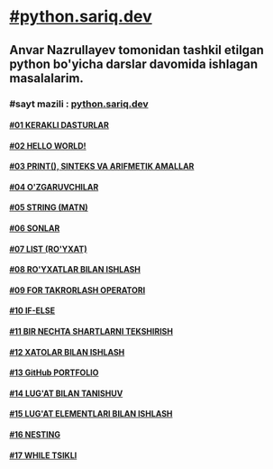 [<h1>**#python.sariq.dev**</h1>](https://python.sariq.dev/)

**<h2>Anvar Nazrullayev tomonidan tashkil etilgan python bo'yicha darslar davomida ishlagan masalalarim.</h2>**

**<h3>#sayt mazili : [python.sariq.dev](https://python.sariq.dev/) </h3>**


 [<h4>**#01 KERAKLI DASTURLAR**</h4>](https://python.sariq.dev/ilk-qadamlar/01-software)

 [<h4>**#02 HELLO WORLD!**</h4>](https://python.sariq.dev/ilk-qadamlar/hello-world)

 [<h4>**#03 PRINT(), SINTEKS VA ARIFMETIK AMALLAR**</h4>](https://python.sariq.dev/ilk-qadamlar/03-print)

 [<h4>**#04 O'ZGARUVCHILAR**</h4>](https://python.sariq.dev/ozgaruvchilar-va-malumot-turlari/04-variables) 

 [<h4>**#05 STRING (MATN)**</h4>](https://python.sariq.dev/ozgaruvchilar-va-malumot-turlari/05-string)

 [<h4>**#06 SONLAR**</h4>](https://python.sariq.dev/ozgaruvchilar-va-malumot-turlari/06-sonlar)

 [<h4>**#07 LIST (RO'YXAT)**</h4>](https://python.sariq.dev/ozgaruvchilar-va-malumot-turlari/07-lists)

 [<h4>**#08 RO'YXATLAR BILAN ISHLASH**</h4>](https://python.sariq.dev/ozgaruvchilar-va-malumot-turlari/08-list-tuple)

 [<h4>**#09 FOR TAKRORLASH OPERATORI**</h4>](https://python.sariq.dev/ozgaruvchilar-va-malumot-turlari/09-for-loop)

 [<h4>**#10 IF-ELSE**</h4>](https://python.sariq.dev/shartlar/10-if-else)

 [<h4>**#11 BIR NECHTA SHARTLARNI TEKSHIRISH**</h4>](https://python.sariq.dev/shartlar/11-if-elif-else)

 [<h4>**#12 XATOLAR BILAN ISHLASH**</h4>](https://python.sariq.dev/lirik-chekinish-1/12-xatolar)

 [<h4>**#13 GitHub PORTFOLIO**</h4>](https://python.sariq.dev/lirik-chekinish-1/13-github)

 [<h4>**#14 LUG'AT BILAN TANISHUV**</h4>](https://python.sariq.dev/dictionary/14-dictionary)

 [<h4>**#15 LUG'AT ELEMENTLARI BILAN ISHLASH**</h4>](https://python.sariq.dev/dictionary/15-dictionary-sets)

 [<h4>**#16 NESTING**</h4>](https://python.sariq.dev/dictionary/16-nesting)
 
 [<h4>**#17 WHILE TSIKLI**</h4>](https://python.sariq.dev/while/17-while-loop)
